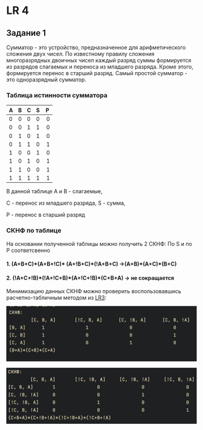 # LR 4

## Задание 1

 Сумматор - это устройство, предназначенное для арифметического сложения двух чисел. По известному правилу сложения многоразрядных двоичных чисел каждый разряд суммы формируется из разрядов слагаемых и переноса из младшего разряда. Кроме этого, формируется перенос в старший разряд. Самый простой сумматор - это одноразрядный сумматор.

### Таблица истинности сумматора

| A | B | C | S | P |
| - | - | - | - | - |
| 0 | 0 | 0 | 0 | 0 |
| 0 | 0 | 1 | 1 | 0 |
| 0 | 1 | 0 | 1 | 0 |
| 0 | 1 | 1 | 0 | 1 |
| 1 | 0 | 0 | 1 | 0 |
| 1 | 0 | 1 | 0 | 1 |
| 1 | 1 | 0 | 0 | 1 |
| 1 | 1 | 1 | 1 | 1 |

В данной таблице A и B - слагаемые,

С - перенос из младшего разряда, S - сумма,

P - перенос в старший разряд

### СКНФ по таблице

На основании полученной таблицы можно получить 2 СКНФ: По S и по P соответсвенно

#### 1. (A+B+C)\*(A+B+!C)\* (A+!B+C)\*(!A+B+C) ->(A+B)\*(A+C)\*(B+C)

#### 2. (!A+C+!B)\*(!A+!C+B)\*(A+!C+!B)\*(C+B+A) -> не сокращается

Минимизацию данных  СКНФ  можно проверить воспользовавшись расчетно-табличным методом из [LR3](https://github.com/ardonplay/AOIS/tree/master/lr3 "LR3"):

![Минимизация (A+B+C)*(A+B+!C)*(A+!B+C)*(!A+B+C) ](./screenshots/Ex1_1.png "минимизация (A+B+C)*(A+B+!C)*(A+!B+C)*(!A+B+C)")

![Минимизация (!A+C+!B)*(!A+!C+B)*(A+!C+!B)*(C+B+A) ](./screenshots/Ex1_2.png
"минимизация (!A+C+!B)*(!A+!C+B)*(A+!C+!B)*(C+B+A)")
